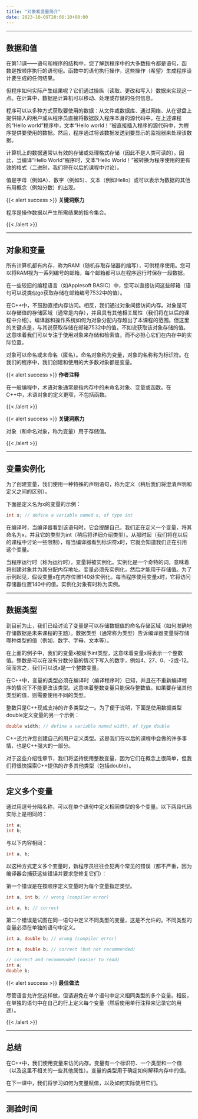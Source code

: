 ```yaml
---
title: "对象和变量简介"
date: 2023-10-09T20:06:10+08:00
---
```


***
## 数据和值

在第1.1课——语句和程序的结构中，您了解到程序中的大多数指令都是语句，函数是按顺序执行的语句组。函数中的语句执行操作，这些操作（希望）生成程序设计要生成的任何结果。

但程序如何实际产生结果呢？它们通过操纵（读取、更改和写入）数据来实现这一点。在计算中，数据是计算机可以移动、处理或存储的任何信息。

程序可以以多种方式获取要使用的数据：从文件或数据库、通过网络、从在键盘上提供输入的用户或从程序员直接将数据放入程序本身的源代码中。在上述课程的“Hello world”程序中，文本“Hello world！”被直接插入程序的源代码中，为程序提供要使用的数据。然后，程序通过将该数据发送到要显示的监视器来处理该数据。

计算机上的数据通常以有效的存储或处理格式存储（因此不是人类可读的）。因此，当编译“Hello World”程序时，文本“Hello World！”被转换为程序使用的更有效的格式（二进制，我们将在以后的课程中讨论）。

值是字母（例如A）、数字（例如5）、文本（例如Hello）或可以表示为数据的其他有用概念（例如分数）的出现。

{{< alert success >}}
**关键洞察力**

程序是操作数据以产生所需结果的指令集合。

{{< /alert >}}

***
## 对象和变量

所有计算机都有内存，称为RAM（随机存取存储器的缩写），可供程序使用。您可以将RAM视为一系列编号的邮箱，每个邮箱都可以在程序运行时保存一段数据。

在一些较旧的编程语言（如Applesoft BASIC）中，您可以直接访问这些邮箱（语句可以说类似go获取存储在邮箱编号7532中的值）。

在C++中，不鼓励直接内存访问。相反，我们通过对象间接访问内存。对象是可以存储值的存储区域（通常是内存），并且具有其他相关属性（我们将在以后的课程中介绍）。编译器和操作系统如何为对象分配内存超出了本课程的范围。但这里的关键点是，与其说获取存储在邮箱7532中的值，不如说获取该对象存储的值。这意味着我们可以专注于使用对象来存储和检索值，而不必担心它们在内存中的实际位置。

对象可以命名或未命名（匿名）。命名对象称为变量，对象的名称称为标识符。在我们的程序中，我们创建和使用的大多数对象都是变量。

{{< alert success >}}
**作者注释**

在一般编程中，术语对象通常是指内存中的未命名对象、变量或函数。在C++中，术语对象的定义更窄，不包括函数。

{{< /alert >}}

{{< alert success >}}
**关键洞察力**

对象（和命名对象，称为变量）用于存储值。

{{< /alert >}}

***
## 变量实例化

为了创建变量，我们使用一种特殊的声明语句，称为定义（稍后我们将澄清声明和定义之间的区别）。

下面是定义名为x的变量的示例：

```C++
int x; // define a variable named x, of type int
```

在编译时，当编译器看到该语句时，它会提醒自己，我们正在定义一个变量，将其命名为x，并且它的类型为int（稍后将详细介绍类型）。从那时起（我们将在以后的课程中讨论一些限制），每当编译器看到标识符x时，它就会知道我们正在引用这个变量。

当程序运行时（称为运行时），变量将被实例化。实例化是一个奇特的词，意味着将创建对象并为其分配内存地址。变量必须先实例化，然后才能用于存储值。为了示例起见，假设变量x在内存位置140处实例化。每当程序使用变量x时，它将访问存储器位置140中的值。实例化对象有时称为实例。

***
## 数据类型

到目前为止，我们已经讨论了变量是可以存储数据值的命名存储区域（如何准确地存储数据是未来课程的主题）。数据类型（通常称为类型）告诉编译器变量将存储哪种类型的值（例如，数字、字母、文本等）。

在上面的例子中，我们的变量x被赋予int类型，这意味着变量x将表示一个整数值。整数是可以在没有分数分量的情况下写入的数字，例如4、27、0、-2或-12。简而言之，我们可以说x是一个整数变量。

在C++中，变量的类型必须在编译时（编译程序时）已知，并且在不重新编译程序的情况下不能更改该类型。这意味着整数变量只能保存整数值。如果要存储其他类型的值，则需要使用不同的类型。

整数只是C++现成支持的许多类型之一。为了便于说明，下面是使用数据类型double定义变量的另一个示例：

```C++
double width; // define a variable named width, of type double
```

C++还允许您创建自己的用户定义类型。这是我们在以后的课程中会做的许多事情，也是C++强大的一部分。

对于这些介绍性章节，我们将坚持使用整数变量，因为它们在概念上很简单，但我们将很快探索C++提供的许多其他类型（包括double）。

***
## 定义多个变量

通过用逗号分隔名称，可以在单个语句中定义相同类型的多个变量。以下两段代码实际上是相同的：

```C++
int a;
int b;
```

与以下内容相同：

```C++
int a, b;
```

以这种方式定义多个变量时，新程序员往往会犯两个常见的错误（都不严重，因为编译器会捕获这些错误并要求您修复它们）：

第一个错误是在按顺序定义变量时为每个变量指定类型。

```C++
int a, int b; // wrong (compiler error)

int a, b; // correct
```

第二个错误是试图在同一语句中定义不同类型的变量，这是不允许的。不同类型的变量必须在单独的语句中定义。

```C++
int a, double b; // wrong (compiler error)

int a; double b; // correct (but not recommended)

// correct and recommended (easier to read)
int a;
double b;
```

{{< alert success >}}
**最佳做法**

尽管语言允许您这样做，但请避免在单个语句中定义相同类型的多个变量。相反，在单独的语句中在自己的行上定义每个变量（然后使用单行注释来记录它的用途）。

{{< /alert >}}

***
## 总结

在C++中，我们使用变量来访问内存。变量有一个标识符、一个类型和一个值（以及这里不相关的一些其他属性）。变量的类型用于确定如何解释内存中的值。

在下一课中，我们将学习如何为变量赋值，以及如何实际使用它们。

***
## 测验时间

